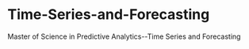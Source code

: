 # Time-Series-and-Forecasting
 Master of Science in Predictive Analytics--Time Series and Forecasting
